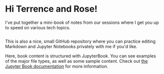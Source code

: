 # Hi Terrence and Rose!

I've put together a mini-book of notes from our sessions where I get you up to speed on various tech topics.

```{tableofcontents}
```

This is also a nice, small GitHub repository where you can practice editing Markdown and Jupyter Notebooks privately with me if you'd like. 

Here, book content is structured with JupyterBook. You can see examples of the major file types, as well as some sample content. Check out [the Jupyter Book documentation](https://jupyterbook.org) for more information. 
